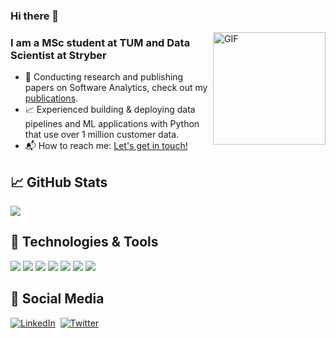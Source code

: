 ### Hi there 👋

</p>

<img align="right" height="180px" alt="GIF" src="https://i.pinimg.com/originals/e4/26/70/e426702edf874b181aced1e2fa5c6cde.gif" />

### I am a MSc student at TUM and Data Scientist at Stryber
- :newspaper: Conducting research and publishing papers on Software Analytics, check out my [publications][scholar].
- :chart_with_upwards_trend: Experienced building & deploying data pipelines and ML applications with Python that use over 1 million customer data.
- 📬 How to reach me: [Let's get in touch!][linkedin]

## &#x1f4c8; GitHub Stats
<p><img src="https://github-readme-streak-stats.herokuapp.com/?user=ayberktecimer" /></p>
</a>
<!--
<a href="https://github.com/anuraghazra/github-readme-stats">
  <img src="https://github-readme-stats.vercel.app/api/top-langs/?username=ayberktecimer&hide=CSS,JavaScript,%20HTML,%20C,%20PHP, Java,PureBasic,Lex, Yacc" />
-->
</a>


## 🔧 Technologies & Tools
<p float="left">
  <img src="https://img.shields.io/badge/Python-FFD43B?style=for-the-badge&logo=python&logoColor=blue"/>
  <img src="https://img.shields.io/badge/TensorFlow-FF6F00?style=for-the-badge&logo=TensorFlow&logoColor=white"/>
  <img src="https://img.shields.io/badge/fastapi-109989?style=for-the-badge&logo=FASTAPI&logoColor=white"/>
    <img src="https://img.shields.io/badge/Docker-2CA5E0?style=for-the-badge&logo=docker&logoColor=white"/>
  <img src="https://img.shields.io/badge/Amazon_AWS-FF9900?style=for-the-badge&logo=amazonaws&logoColor=white"/>
  <img src="https://img.shields.io/badge/Jupyter-F37626.svg?&style=for-the-badge&logo=Jupyter&logoColor=white"/>
  <img src="https://img.shields.io/badge/Amazon%20DynamoDB-4053D6?style=for-the-badge&logo=Amazon%20DynamoDB&logoColor=white"/>

</p>



##  &#x1F4F1; Social Media
<a href="https://www.linkedin.com/in/ayberktecimer/"><img src="https://img.shields.io/badge/linkedin-%230077B5.svg?&style=for-the-badge&logo=linkedin&logoColor=white" alt="LinkedIn" /></a>&nbsp;
<a href="https://twitter.com/AyberkTecimer"><img src="https://img.shields.io/badge/Twitter-1DA1F2?style=for-the-badge&logo=twitter&logoColor=white" alt="Twitter" /></a>&nbsp;



</p>

<!--
**ayberktecimer/ayberktecimer** is a ✨ _special_ ✨ repository because its `README.md` (this file) appears on your GitHub profile.
## Activity Graph
<p><img src= "https://activity-graph.herokuapp.com/graph?username=ayberktecimer&theme=minimal" /></p>

Here are some ideas to get you started:

- 🔭 I’m currently working on ...
- 🌱 I’m currently learning ...
- 👯 I’m looking to collaborate on ...
- 🤔 I’m looking for help with ...
- 💬 Ask me about ...
- 📫 How to reach me: ...
- 😄 Pronouns: ...
- ⚡ Fun fact: ...
-->
[linkedin]: https://www.linkedin.com/in/ayberktecimer/
[scholar]: https://scholar.google.com/citations?user=Hvg-HJAAAAAJ&hl=en
